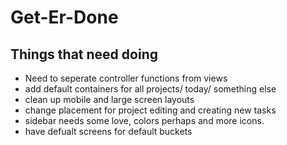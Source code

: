 # Get-Er-Done

## Things that need doing

- Need to seperate controller functions from views
- add default containers for all projects/ today/ something else
- clean up mobile and large screen layouts
- change placement for project editing and creating new tasks
- sidebar needs some love, colors perhaps and more icons.
- have defualt screens for default buckets
